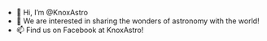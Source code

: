- 👋 Hi, I’m @KnoxAstro
- 👀 We are interested in sharing the wonders of astronomy with the world!
- 📫 Find us on Facebook at KnoxAstro!

<!---
KnoxAstro/KnoxAstro is a ✨ special ✨ repository because its `README.md` (this file) appears on your GitHub profile.
You can click the Preview link to take a look at your changes.
--->
